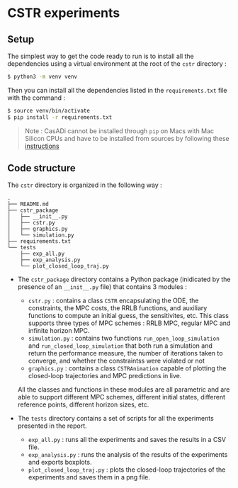 # CSTR experiments
## Setup
The simplest way to get the code ready to run is to install all the dependencies
using a virtual environment at the root of the `cstr` directory :

```bash
$ python3 -m venv venv
```

Then you can install all the dependencies listed in the `requirements.txt` file with
the command :

```bash
$ source venv/bin/activate
$ pip install -r requirements.txt
```

> Note : CasADi cannot be installed through `pip` on Macs with Mac Silicon CPUs and
> have to be installed from sources by following these [instructions](https://github.com/casadi/casadi/wiki/InstallationMac)

## Code structure
The `cstr` directory is organized in the following way :
```
.
├── README.md
├── cstr_package
│   ├── __init__.py
│   ├── cstr.py
│   ├── graphics.py
│   └── simulation.py
├── requirements.txt
└── tests
    ├── exp_all.py
    ├── exp_analysis.py
    └── plot_closed_loop_traj.py
```
- The `cstr_package` directory contains a Python package (inidicated by the presence
  of an `__init__.py` file) that contains 3 modules :

  - `cstr.py` : contains a class `CSTR` encapsulating the ODE, the constraints, the
    MPC costs, the RRLB functions, and auxiliary functions to compute an initial
    guess, the sensitivites, etc.
    This class supports three types of MPC schemes : RRLB MPC, regular MPC and
    infinite horizon MPC.
  - `simulation.py` : contains two functions `run_open_loop_simulation` and `run_closed_loop_simulation`
    that both run a simulation and return the performance measure, the number of
    iterations taken to converge, and whether the constraintss were violated or not
  - `graphics.py` : contains a class `CSTRAnimation` capable of plotting the
    closed-loop trajectories and MPC predictions in live.

  All the classes and functions in these modules are all parametric and are able to
  support different MPC schemes, different initial states, different reference
  points, different horizon sizes, etc.
- The `tests` directory contains a set of scripts for all the experiments presented in
  the report.

  - `exp_all.py` : runs all the experiments and saves the results in a CSV file.
  - `exp_analysis.py` : runs the analysis of the results of the experiments and
    exports boxplots.
  - `plot_closed_loop_traj.py` : plots the closed-loop trajectories of the experiments
    and saves them in a png file.
